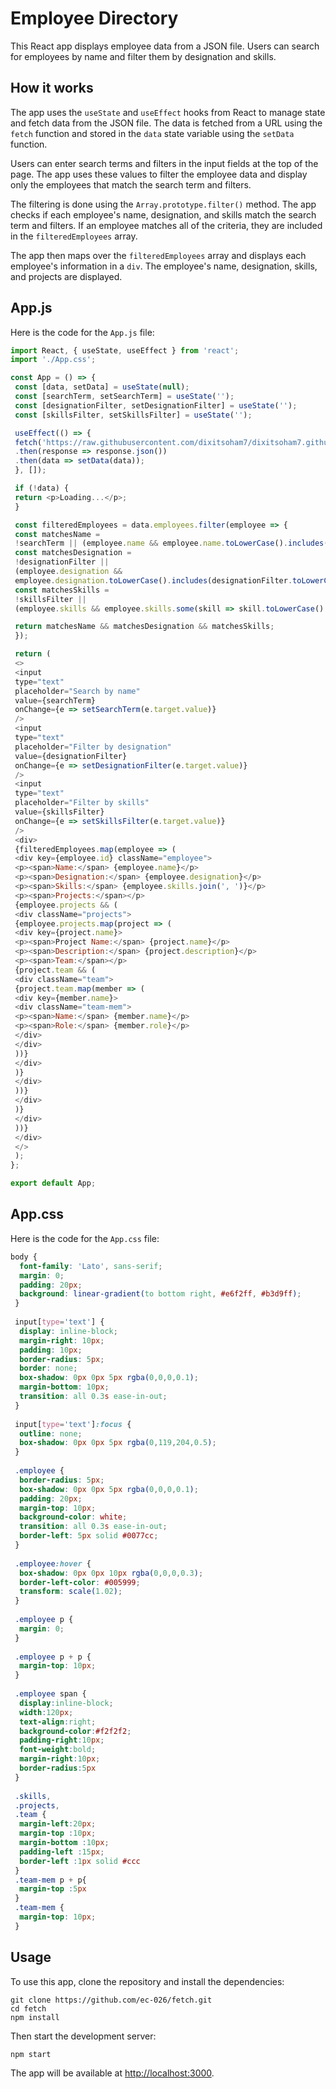 # Employee Directory

This React app displays employee data from a JSON file. Users can search for employees by name and filter them by designation and skills.

## How it works

The app uses the `useState` and `useEffect` hooks from React to manage state and fetch data from the JSON file. The data is fetched from a URL using the `fetch` function and stored in the `data` state variable using the `setData` function.

Users can enter search terms and filters in the input fields at the top of the page. The app uses these values to filter the employee data and display only the employees that match the search term and filters.

The filtering is done using the `Array.prototype.filter()` method. The app checks if each employee's name, designation, and skills match the search term and filters. If an employee matches all of the criteria, they are included in the `filteredEmployees` array.

The app then maps over the `filteredEmployees` array and displays each employee's information in a `div`. The employee's name, designation, skills, and projects are displayed.

## App.js

Here is the code for the `App.js` file:

```javascript
import React, { useState, useEffect } from 'react';
import './App.css';

const App = () => {
 const [data, setData] = useState(null);
 const [searchTerm, setSearchTerm] = useState('');
 const [designationFilter, setDesignationFilter] = useState('');
 const [skillsFilter, setSkillsFilter] = useState('');

 useEffect(() => {
 fetch('https://raw.githubusercontent.com/dixitsoham7/dixitsoham7.github.io/main/index.json')
 .then(response => response.json())
 .then(data => setData(data));
 }, []);

 if (!data) {
 return <p>Loading...</p>;
 }

 const filteredEmployees = data.employees.filter(employee => {
 const matchesName =
 !searchTerm || (employee.name && employee.name.toLowerCase().includes(searchTerm.toLowerCase()));
 const matchesDesignation =
 !designationFilter ||
 (employee.designation &&
 employee.designation.toLowerCase().includes(designationFilter.toLowerCase()));
 const matchesSkills =
 !skillsFilter ||
 (employee.skills && employee.skills.some(skill => skill.toLowerCase().includes(skillsFilter.toLowerCase())));

 return matchesName && matchesDesignation && matchesSkills;
 });

 return (
 <>
 <input
 type="text"
 placeholder="Search by name"
 value={searchTerm}
 onChange={e => setSearchTerm(e.target.value)}
 />
 <input
 type="text"
 placeholder="Filter by designation"
 value={designationFilter}
 onChange={e => setDesignationFilter(e.target.value)}
 />
 <input
 type="text"
 placeholder="Filter by skills"
 value={skillsFilter}
 onChange={e => setSkillsFilter(e.target.value)}
 />
 <div>
 {filteredEmployees.map(employee => (
 <div key={employee.id} className="employee">
 <p><span>Name:</span> {employee.name}</p>
 <p><span>Designation:</span> {employee.designation}</p>
 <p><span>Skills:</span> {employee.skills.join(', ')}</p>
 <p><span>Projects:</span></p>
 {employee.projects && (
 <div className="projects">
 {employee.projects.map(project => (
 <div key={project.name}>
 <p><span>Project Name:</span> {project.name}</p>
 <p><span>Description:</span> {project.description}</p>
 <p><span>Team:</span></p>
 {project.team && (
 <div className="team">
 {project.team.map(member => (
 <div key={member.name}>
 <div className="team-mem">
 <p><span>Name:</span> {member.name}</p>
 <p><span>Role:</span> {member.role}</p>
 </div>
 </div>
 ))}
 </div>
 )}
 </div>
 ))}
 </div>
 )}
 </div>
 ))}
 </div>
 </>
 );
};

export default App;
```

## App.css

Here is the code for the `App.css` file:

```css
body {
  font-family: 'Lato', sans-serif;
  margin: 0;
  padding: 20px;
  background: linear-gradient(to bottom right, #e6f2ff, #b3d9ff);
 }
  
 input[type='text'] {
  display: inline-block;
  margin-right: 10px;
  padding: 10px;
  border-radius: 5px;
  border: none;
  box-shadow: 0px 0px 5px rgba(0,0,0,0.1);
  margin-bottom: 10px;
  transition: all 0.3s ease-in-out;
 }
  
 input[type='text']:focus {
  outline: none;
  box-shadow: 0px 0px 5px rgba(0,119,204,0.5);
 }
  
 .employee {
  border-radius: 5px;
  box-shadow: 0px 0px 5px rgba(0,0,0,0.1);
  padding: 20px;
  margin-top: 10px;
  background-color: white;
  transition: all 0.3s ease-in-out;
  border-left: 5px solid #0077cc;
 }
  
 .employee:hover {
  box-shadow: 0px 0px 10px rgba(0,0,0,0.3);
  border-left-color: #005999;
  transform: scale(1.02);
 }
  
 .employee p {
  margin: 0;
 }
  
 .employee p + p {
  margin-top: 10px;
 }
  
 .employee span {
  display:inline-block; 
  width:120px; 
  text-align:right; 
  background-color:#f2f2f2; 
  padding-right:10px; 
  font-weight:bold; 
  margin-right:10px; 
  border-radius:5px
 }
  
 .skills,
 .projects,
 .team {
  margin-left:20px; 
  margin-top :10px; 
  margin-bottom :10px; 
  padding-left :15px; 
  border-left :1px solid #ccc
 }
 .team-mem p + p{
  margin-top :5px
 }
 .team-mem {
  margin-top: 10px;
 }
```

## Usage

To use this app, clone the repository and install the dependencies:

```
git clone https://github.com/ec-026/fetch.git
cd fetch
npm install
```

Then start the development server:

```
npm start
```

The app will be available at [http://localhost:3000](http://localhost:3000).
